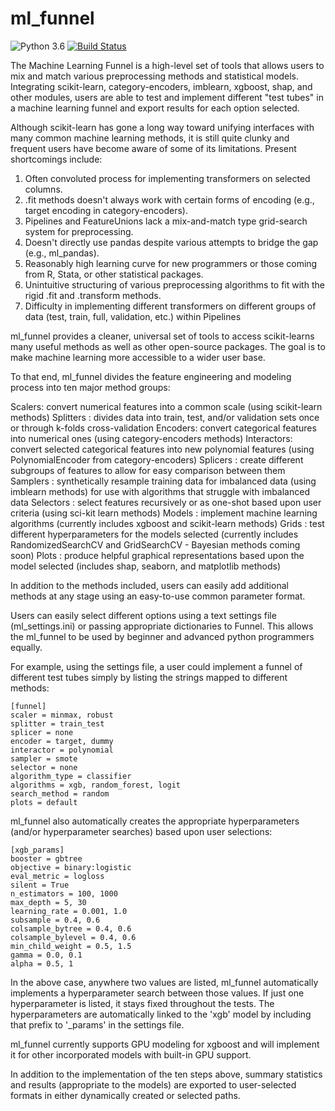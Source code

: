 # ml_funnel

![Python 3.6](https://img.shields.io/badge/python-3.6-blue.svg)
[![Build Status](https://img.shields.io/travis/with_precedent/ml_funnel.svg)](https://travis-ci.org/with_precedent/ml_funnel) 

The Machine Learning Funnel is a high-level set of tools that allows users to mix and match various preprocessing methods and statistical models. Integrating scikit-learn, category-encoders, imblearn, xgboost, shap, and other modules, users are able to test and implement different "test tubes" in a machine learning funnel and export results for each option selected.

Although scikit-learn has gone a long way toward unifying interfaces with many common machine learning methods, it is still quite clunky and frequent users have become aware of some of its limitations. Present shortcomings include:
1) Often convoluted process for implementing transformers on selected columns.
2) .fit methods doesn't always work with certain forms of encoding (e.g., target encoding in category-encoders).
3) Pipelines and FeatureUnions lack a mix-and-match type grid-search system for preprocessing.
4) Doesn't directly use pandas despite various attempts to bridge the gap (e.g., ml_pandas).
5) Reasonably high learning curve for new programmers or those coming from R, Stata, or other statistical packages.
6) Unintuitive structuring of various preprocessing algorithms to fit with the rigid .fit and .transform methods.
7) Difficulty in implementing different transformers on different groups of data (test, train, full, validation, etc.) within Pipelines

ml_funnel provides a cleaner, universal set of tools to access scikit-learns many useful methods as well as other open-source packages. The goal is to make machine learning more accessible to a wider user base.

To that end, ml_funnel divides the feature engineering and modeling process into ten major method groups:

Scalers: convert numerical features into a common scale (using scikit-learn methods)
Splitters : divides data into train, test, and/or validation sets once or through k-folds cross-validation
Encoders: convert categorical features into numerical ones (using category-encoders methods)
Interactors: convert selected categorical features into new polynomial features (using PolynomialEncoder from category-encoders)
Splicers : create different subgroups of features to allow for easy comparison between them
Samplers : synthetically resample training data for imbalanced data (using imblearn methods) for use with algorithms that struggle with imbalanced data
Selectors : select features recursively or as one-shot based upon user criteria (using sci-kit learn methods)
Models : implement machine learning algorithms (currently includes xgboost and scikit-learn methods)
Grids : test different hyperparameters for the models selected (currently includes RandomizedSearchCV and GridSearchCV - Bayesian methods coming soon)
Plots : produce helpful graphical representations based upon the model selected (includes shap, seaborn, and matplotlib methods)

In addition to the methods included, users can easily add additional methods at any stage using an easy-to-use common parameter format.

Users can easily select different options using a text settings file (ml_settings.ini) or passing appropriate dictionaries to Funnel. This allows the ml_funnel to be used by beginner and advanced python programmers equally.

For example, using the settings file, a user could implement a funnel of different test tubes simply by listing the strings mapped to different methods:

    [funnel]
    scaler = minmax, robust
    splitter = train_test
    splicer = none
    encoder = target, dummy
    interactor = polynomial
    sampler = smote
    selector = none
    algorithm_type = classifier
    algorithms = xgb, random_forest, logit
    search_method = random
    plots = default

ml_funnel also automatically creates the appropriate hyperparameters (and/or hyperparameter searches) based upon user selections:

    [xgb_params]
    booster = gbtree
    objective = binary:logistic
    eval_metric = logloss
    silent = True
    n_estimators = 100, 1000
    max_depth = 5, 30
    learning_rate = 0.001, 1.0
    subsample = 0.4, 0.6
    colsample_bytree = 0.4, 0.6
    colsample_bylevel = 0.4, 0.6
    min_child_weight = 0.5, 1.5
    gamma = 0.0, 0.1
    alpha = 0.5, 1

In the above case, anywhere two values are listed, ml_funnel automatically implements a hyperparameter search between those values. If just one hyperparameter is listed, it stays fixed throughout the tests. The hyperparameters are automatically linked to the 'xgb' model by including that prefix to '_params' in the settings file.

ml_funnel currently supports GPU modeling for xgboost and will implement it for other incorporated models with built-in GPU support.

In addition to the implementation of the ten steps above, summary statistics and results (appropriate to the models) are exported to user-selected formats in either dynamically created or selected paths.

